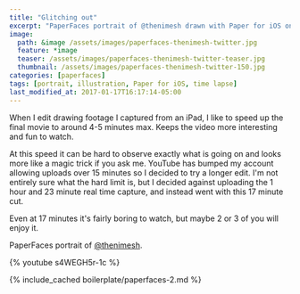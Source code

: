 ```yaml
---
title: "Glitching out"
excerpt: "PaperFaces portrait of @thenimesh drawn with Paper for iOS on an iPad."
image: 
  path: &image /assets/images/paperfaces-thenimesh-twitter.jpg 
  feature: *image
  teaser: /assets/images/paperfaces-thenimesh-twitter-teaser.jpg
  thumbnail: /assets/images/paperfaces-thenimesh-twitter-150.jpg
categories: [paperfaces]
tags: [portrait, illustration, Paper for iOS, time lapse]
last_modified_at: 2017-01-17T16:17:14-05:00
---
```


When I edit drawing footage I captured from an iPad, I like to speed up the final movie to around 4-5 minutes max. Keeps the video more interesting and fun to watch.

At this speed it can be hard to observe exactly what is going on and looks more like a magic trick if you ask me. YouTube has bumped my account allowing uploads over 15 minutes so I decided to try a longer edit. I'm not entirely sure what the hard limit is, but I decided against uploading the 1 hour and 23 minute real time capture, and instead went with this 17 minute cut.

Even at 17 minutes it's fairly boring to watch, but maybe 2 or 3 of you will enjoy it.

PaperFaces portrait of [@thenimesh](https://twitter.com/thenimesh).

{% youtube s4WEGH5r-1c %}

{% include_cached boilerplate/paperfaces-2.md %}
